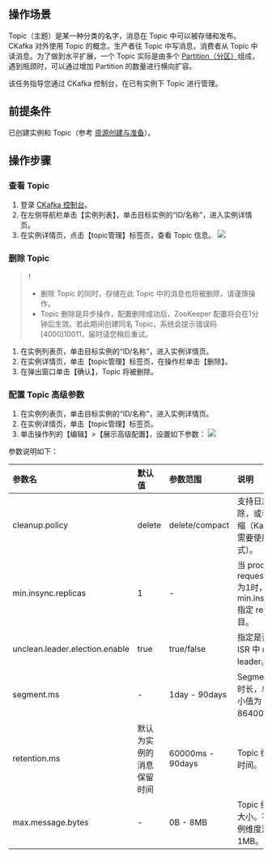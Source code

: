## 操作场景
Topic（主题）是某一种分类的名字，消息在 Topic 中可以被存储和发布。CKafka 对外使用 Topic 的概念，生产者往 Topic 中写消息，消费者从 Topic 中读消息。为了做到水平扩展，一个 Topic 实际是由多个 [Partition（分区）](https://cloud.tencent.com/document/product/597/32544#F)组成，遇到瓶颈时，可以通过增加 Partition 的数量进行横向扩容。

该任务指导您通过 CKafka 控制台，在已有实例下 Topic 进行管理。


## 前提条件
已创建实例和 Topic（参考 [资源创建与准备](https://cloud.tencent.com/document/product/597/30931)）。

## 操作步骤
###  查看 Topic
1. 登录 [CKafka 控制台](https://console.cloud.tencent.com/ckafka)。
2. 在左侧导航栏单击【实例列表】，单击目标实例的“ID/名称”，进入实例详情页。
3. 在实例详情页，点击【topic管理】标签页，查看 Topic 信息。
![](https://main.qcloudimg.com/raw/51252cbe37e61b6d8f647fb48754a0ad.png)

### 删除 Topic
 > !
 > - 删除 Topic 的同时，存储在此 Topic 中的消息也将被删除，请谨慎操作。
 > - Topic 删除是异步操作，配置删除成功后，ZooKeeper 配置将会在1分钟后生效。若此期间创建同名 Topic，系统会提示错误码 [4000]10011，届时请您稍后重试。

1. 在实例列表页，单击目标实例的“ID/名称”，进入实例详情页。
2. 在实例详情页，单击【topic管理】标签页，在操作栏单击【删除】。
3. 在弹出窗口单击【确认】，Topic 将被删除。


### 配置 Topic 高级参数

1. 在实例列表页，单击目标实例的“ID/名称”，进入实例详情页。
2. 在实例详情页，单击【topic管理】标签页。
3. 单击操作列的【编辑】>【展示高级配置】，设置如下参数：
   ![](https://main.qcloudimg.com/raw/8f81b750e5bac17a011c8c531a579129.png)

参数说明如下：

| 参数名     | 默认值 | 参数范围  |说明|
| :-------- | :--------| :------ |:------ |
|cleanup.policy|delete|delete/compact|支持日志按保存时间删除，或者日志按 key 压缩（Kafka Connect 时需要使用 compact 模式）。|
|min.insync.replicas|1|-|当 producer 设置 request.required.acks 为1时，min.insync.replicas 指定 replicas 的最小数目。|
|unclean.leader.election.enable|true|true/false|指定是否能够设置不在 ISR 中 replicas 作为 leader。|
|segment.ms|-|1day - 90days|Segment 分片滚动的时长，单位为 ms，最小值为86400000ms。 |
|retention.ms|默认为实例的消息保留时间|60000ms - 90days|Topic 维度的消息保留时间。|
|max.message.bytes|-|0B - 8MB|Topic 维度的最大消息大小。不填写则默认实例维度消息大小为1MB。|

